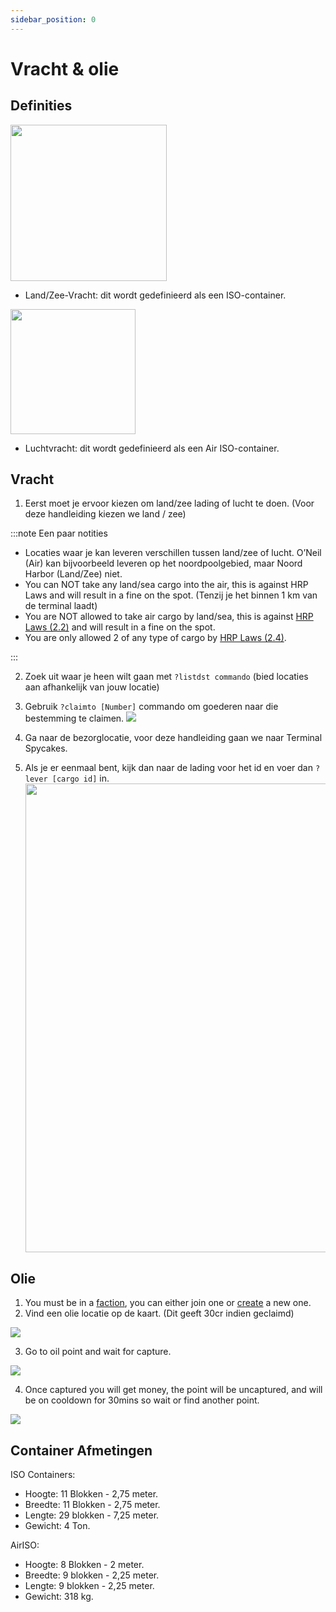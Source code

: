 ```yaml
---
sidebar_position: 0
---
```


# Vracht & olie

## Definities

<!-- css for flex -->
  <div class="flex-vcenter">
    <div>
      <img src="/img/hrp/cargooil/HRPISOContainer.png" width="250px"/>
    </div>
<p>

- Land/Zee-Vracht: dit wordt gedefinieerd als een ISO-container.

</p>
  </div>

<!-- css for flex -->
  <div class="flex-vcenter">
    <div>
      <img src="/img/hrp/cargooil/HRPAirISOContainerpng.png" width="200px"/>
    </div>
<p>

- Luchtvracht: dit wordt gedefinieerd als een Air ISO-container.

</p>
  </div>

## Vracht

1. Eerst moet je ervoor kiezen om land/zee lading of lucht te doen. (Voor deze handleiding kiezen we land / zee)

:::note Een paar notities

- Locaties waar je kan leveren verschillen tussen land/zee of lucht. O’Neil (Air) kan bijvoorbeeld leveren op het noordpoolgebied, maar Noord Harbor (Land/Zee) niet.
- You can NOT take any land/sea cargo into the air, this is against HRP Laws and will result in a fine on the spot. (Tenzij je het binnen 1 km van de terminal laadt)
- You are NOT allowed to take air cargo by land/sea, this is against [HRP Laws (2.2)](/hrplaws#23-airiso-container-mismanagement) and will result in a fine on the spot.
- You are only allowed 2 of any type of cargo by [HRP Laws (2.4)](/hrplaws#24-player-container-limit).

:::

2. Zoek uit waar je heen wilt gaan met `?listdst commando` (bied locaties aan afhankelijk van jouw locatie)
3. Gebruik `?claimto [Number]` commando om goederen naar die bestemming te claimen. <img src="/img/hrp/cargooil/HRPClaimTo.png" />

4. Ga naar de bezorglocatie, voor deze handleiding gaan we naar Terminal Spycakes.
5. Als je er eenmaal bent, kijk dan naar de lading voor het id en voer dan `?lever [cargo id]` in. <img src="/img/hrp/cargooil/HRPDeliver.png" width="750px" />


## Olie

1. You must be in a [faction](https://trickys.gg/factions), you can either join one or [create](/stormworks/HRP/factions#create-a-faction) a new one.
2. Vind een olie locatie op de kaart. (Dit geeft 30cr indien geclaimd)

<img src="/img/hrp/cargooil/HRPOilField.png" />

3. Go to oil point and wait for capture.

<img src="/img/hrp/cargooil/HRPOilPointcapture1.png" />

4. Once captured you will get money, the point will be uncaptured, and will be on cooldown for 30mins so wait or find another point.

<img src="/img/hrp/cargooil/HRPOilPointcapture2.png" />

## Container Afmetingen

ISO Containers:
- Hoogte: 11 Blokken - 2,75 meter.
- Breedte: 11 Blokken - 2,75 meter.
- Lengte: 29 blokken - 7,25 meter.
- Gewicht: 4 Ton.

AirISO:
- Hoogte: 8 Blokken - 2 meter.
- Breedte: 9 blokken - 2,25 meter.
- Lengte: 9 blokken - 2,25 meter.
- Gewicht: 318 kg.